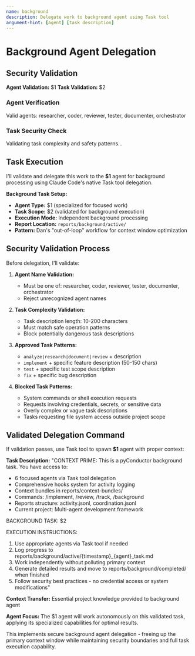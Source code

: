```yaml
---
name: background
description: Delegate work to background agent using Task tool
argument-hint: [agent] [task description]
---
```


# Background Agent Delegation

## Security Validation

**Agent Validation:** $1
**Task Validation:** $2

### Agent Verification
Valid agents: researcher, coder, reviewer, tester, documenter, orchestrator

### Task Security Check
Validating task complexity and safety patterns...

## Task Execution

I'll validate and delegate this work to the **$1** agent for background processing using Claude Code's native Task tool delegation.

**Background Task Setup:**
- **Agent Type:** $1 (specialized for focused work)
- **Task Scope:** $2 (validated for background execution)
- **Execution Mode:** Independent background processing
- **Report Location:** `reports/background/active/`
- **Pattern:** Dan's "out-of-loop" workflow for context window optimization

## Security Validation Process

Before delegation, I'll validate:

1. **Agent Name Validation:**
   - Must be one of: researcher, coder, reviewer, tester, documenter, orchestrator
   - Reject unrecognized agent names

2. **Task Complexity Validation:**
   - Task description length: 10-200 characters
   - Must match safe operation patterns
   - Block potentially dangerous task descriptions

3. **Approved Task Patterns:**
   - `analyze|research|document|review` + description
   - `implement` + specific feature description (50-150 chars)
   - `test` + specific test scope description
   - `fix` + specific bug description

4. **Blocked Task Patterns:**
   - System commands or shell execution requests
   - Requests involving credentials, secrets, or sensitive data
   - Overly complex or vague task descriptions
   - Tasks requesting file system access outside project scope

## Validated Delegation Command

If validation passes, use Task tool to spawn **$1** agent with proper context:

**Task Description:** "CONTEXT PRIME: This is a pyConductor background task. You have access to:
- 6 focused agents via Task tool delegation
- Comprehensive hooks system for activity logging
- Context bundles in reports/context-bundles/
- Commands: /implement, /review, /track, /background
- Reports structure: activity.jsonl, coordination.jsonl
- Current project: Multi-agent development framework

BACKGROUND TASK: $2

EXECUTION INSTRUCTIONS:
1. Use appropriate agents via Task tool if needed
2. Log progress to reports/background/active/{timestamp}_{agent}_task.md
3. Work independently without polluting primary context
4. Generate detailed results and move to reports/background/completed/ when finished
5. Follow security best practices - no credential access or system modifications"

**Context Transfer:** Essential project knowledge provided to background agent

**Agent Focus:** The $1 agent will work autonomously on this validated task, applying its specialized capabilities for optimal results.

This implements secure background agent delegation - freeing up the primary context window while maintaining security boundaries and full task execution capability.